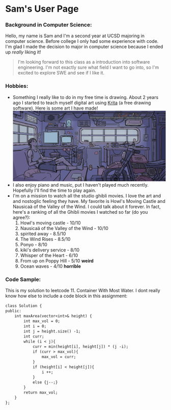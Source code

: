 # Sam's User Page

### Background in Computer Science:
Hello, my name is Sam and I'm a second year at UCSD majoring in computer science. Before college I only had some experience with code. I'm glad I made the decision to major in computer science because I ended up _really_ liking it! 
> I'm looking forward to this class as a introduction into software engineering. I'm not exactly sure what field I want to go into, so I'm excited to explore SWE and see if I like it.

### Hobbies:
* Something I really like to do in my free time is drawing. About 2 years ago I started to teach myself digital art using [Krita](https://krita.org/en/) (a free drawing software). Here is some art I have made! ![](drawing.png)
* I also enjoy piano and music, put I haven't played much recently. Hopefully I'll find the time to play again.
* I'm on a mission to watch all the studio ghibli movies. I love the art and and nostoglic feeling they have. My favorite is Howl's Moving Castle and Nausicaä of the Valley of the Wind. I could talk about it forever. In fact, here's a ranking of all the Ghibli movies I watched so far (do you agree?):
  1. Howl's moving castle - 10/10
  2. Nausicaä of the Valley of the Wind - 10/10
  3. spirited away - 8.5/10
  4. The Wind Rises - 8.5/10
  5. Ponyo - 8/10
  6. kiki's delivery service - 8/10
  7. Whisper of the Heart - 6/10
  8. From up on Poppy Hill - 5/10 **weird** 
  9. Ocean waves - 4/10 **horrible**

### Code Sample:
This is my solution to leetcode 11. Container With Most Water. I dont really know how else to include a code block in this assignment:

```
class Solution {
public:
    int maxArea(vector<int>& height) {
        int max_vol = 0;
        int i = 0;
        int j = height.size() -1;
        int curr;
        while (i < j){
            curr = min(height[i], height[j]) * (j -i);
            if (curr > max_vol){
                max_vol = curr;
            }
            if (height[i] < height[j]){
                i ++;
            }
            else {j--;}
        }
        return max_vol;
    }
};
```
